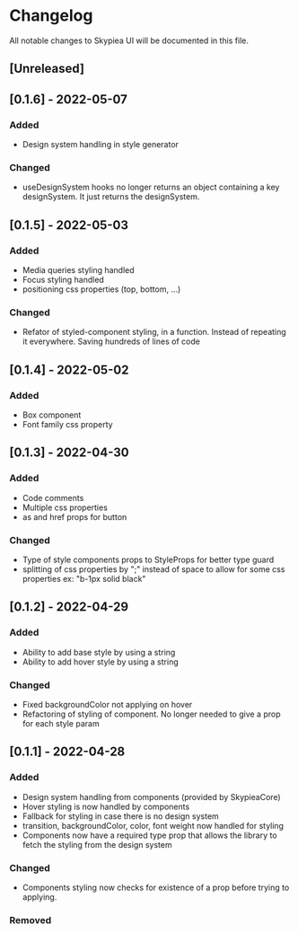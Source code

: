 # Changelog

All notable changes to Skypiea UI will be documented in this file.

## [Unreleased]

## [0.1.6] - 2022-05-07

### Added

- Design system handling in style generator

### Changed
- useDesignSystem hooks no longer returns an  object containing a key designSystem. It just returns the designSystem.

## [0.1.5] - 2022-05-03

### Added

- Media queries styling handled
- Focus styling handled
- positioning css properties (top, bottom, ...)

### Changed

- Refator of styled-component styling, in a function. Instead of repeating it everywhere. Saving hundreds of lines of code

## [0.1.4] - 2022-05-02

### Added

- Box component
- Font family css property

## [0.1.3] - 2022-04-30

### Added

- Code comments
- Multiple css properties
- as and href props for button

### Changed

- Type of style components props to StyleProps for better type guard
- splitting of css properties by ";" instead of space to allow for some css properties ex: "b-1px solid black"

## [0.1.2] - 2022-04-29

### Added

- Ability to add base style by using a string
- Ability to add hover style by using a string

### Changed

- Fixed backgroundColor not applying on hover
- Refactoring of styling of component. No longer needed to give a prop for each style param

## [0.1.1] - 2022-04-28

### Added

- Design system handling from components (provided by SkypieaCore)
- Hover styling is now handled by components
- Fallback for styling in case there is no design system
- transition, backgroundColor, color, font weight now handled for styling
- Components now have a required type prop that allows the library to fetch the styling from the design system

### Changed

- Components styling now checks for existence of a prop before trying to applying.

### Removed
